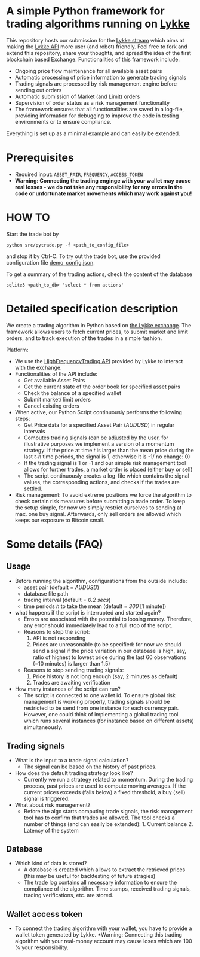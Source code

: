 # A simple Python framework for trading algorithms running on [Lykke](www.lykke.com) 

This repository hosts our submission for the [Lykke stream](https://streams.lykke.com/Project/ProjectDetails/python-simple-trading-algorithm-development) which aims at making the [Lykke API](https://hft-service-dev.lykkex.net/swagger/ui/index.html#/) more user (and robot) friendly. Feel free to fork and extend this repository, share your thoughts, and spread the idea of the first blockchain based Exchange. Functionalities of this framework include:
- Ongoing price flow maintenance for all available asset pairs 
- Automatic processing of price information to generate trading signals
- Trading signals are processed by risk management engine before sending out orders
- Automatic submission of Market (and Limit) orders 
- Supervision of order status as a risk management functionality
- The framework ensures that all functionalities are saved in a log-file, providing information for debugging to improve the code in testing environments or to ensure compliance. 

Everything is set up as a minimal example and can easily be extended. 

# Prerequisites

* Required input: `ASSET_PAIR`, `FREQUENCY`, `ACCESS_TOKEN`
* **Warning: Connecting the trading enginge with your wallet may cause real losses - we do not take any responsibility for any errors in the code or unfortunate market movements which may work against you!**

# HOW TO

Start the trade bot by
```
python src/pytrade.py -f <path_to_config_file>
```
and stop it by Ctrl-C. To try out the trade bot, use the provided configuration file [demo_config.json](./demo_config.json). 

To get a summary of the trading actions, check the content of the database
```
sqlite3 <path_to_db> 'select * from actions'
```

# Detailed specification description

We create a trading algorithm in Python based on [the Lykke exchange](https://www.lykke.com/). The framework allows users to fetch current prices, to submit market and limit orders, and to track execution of the trades in a simple fashion. 

Platform:
  - We use the [HighFrequencyTrading API](https://hft-service-dev.lykkex.net/swagger/ui/index.html) provided by Lykke to interact with the exchange.
  - Functionalities of the API include:
    - Get available Asset Pairs 
    - Get the current state of the order book for specified asset pairs
    - Check the balance of a specified wallet
    - Submit market/ limit orders
    - Cancel existing orders
  - When active, our Python Script continuously performs the following steps:
    - Get Price data for a specified Asset Pair (*AUDUSD*) in regular intervals
    - Computes trading signals (can be adjusted by the user, for illustrative purposes we implement a version of a momentum strategy: If the    price at time *t* is larger than the mean price during the last *t-h* time periods, the signal is 1, otherwise it is -1/ no change: 0)
    - If the trading signal is 1 or -1 and our simple risk management tool allows for further trades, a market order is placed (either buy or sell)
    - The script continuously creates a log-file which contains the signal values, the corresponding actions, and checks if the trades are settled.
  - Risk management: To avoid extreme positions we force the algorithm to check certain risk measures before submitting a trade order. To keep the setup simple, for now we simply restrict ourselves to sending at max. one buy signal. Afterwards, only sell orders are allowed which keeps our exposure to Bitcoin small. 

# Some details (FAQ)

## Usage
* Before running the algorithm, configurations from the outside include:
  - asset pair (default = *AUDUSD*)
  - database file path
  - trading interval (default = *0.2 secs*)
  - time periods *h* to take the mean (default = *300* [1 minute])
* what happens if the script is interrupted and started again?
    - Errors are associated with the potential to loosing money. Therefore, any error should immediately lead to a full stop of the script. 
    - Reasons to stop the script:
        1. API is not responding
        2. Prices are unreasonable (to be specified: for now we should send a signal if the price variation in our database is high, say, ratio of highest to lowest price during the last 60 observations (=10 minutes) is larger than 1.5)
    - Reasons to stop sending trading signals:
        1. Price history is not long enough (say, 2 minutes as default)
        1. Trades are awaiting verification
* How many instances of the script can run?
    - The script is connected to one wallet id. To ensure global risk management is working properly, trading signals should be restricted to be send from one instance for each currency pair. However, one could think of implementing a global trading tool which runs several instances (for instance based on different assets) simultaneously. 

## Trading signals

* What is the input to a trade signal calculation?
   - The signal can be based on the history of past prices. 
* How does the default trading strategy look like?
   - Currently we run a strategy related to momentum. During the trading process, past prices are used to compute moving averages. If the current prices exceeds (falls below) a fixed threshold, a buy (sell) signal is triggered. 
* What about risk management?
   - Before the algo starts computing trade signals, the risk management tool has to confirm that trades are allowed. The tool checks a number of things (and can easily be extended): 1. Current balance 2. Latency of the system

## Database

* Which kind of data is stored?
   - A database is created which allows to extract the retrieved prices (this may be useful for backtesting of future stragies)
   - The trade log contains all necessary information to ensure the compliance of the algorithm. Time stamps, received trading signals, trading verifications, etc. are stored.

## Wallet access token
* To connect the trading algorithm with your wallet, you have to provide a wallet token generated by Lykke. *Warning: Connecting this trading algorithm with your real-money account may cause loses which are 100 % your responsibility.

